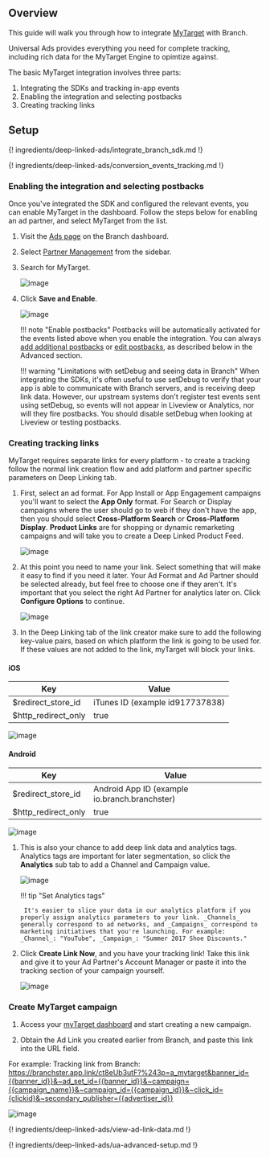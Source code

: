 ## Overview

This guide will walk you through how to integrate [MyTarget](https://target.my.com/) with Branch. 

Universal Ads provides everything you need for complete tracking, including rich data for the MyTarget Engine to opimtize against.

The basic MyTarget integration involves three parts:

1. Integrating the SDKs and tracking in-app events
1. Enabling the integration and selecting postbacks
1. Creating tracking links

## Setup

{! ingredients/deep-linked-ads/integrate_branch_sdk.md !}

{! ingredients/deep-linked-ads/conversion_events_tracking.md !}

### Enabling the integration and selecting postbacks

Once you've integrated the SDK and configured the relevant events, you can enable MyTarget in the dashboard. Follow the steps below for enabling an ad partner, and select MyTarget from the list.

1. Visit the [Ads page](https://dashboard.branch.io/ads) on the Branch dashboard.
1. Select [Partner Management](https://dashboard.branch.io/ads/partner-management) from the sidebar.
1. Search for MyTarget.
    
    ![image](/img/pages/deep-linked-ads/mytarget/search-mytarget.png)

1. Click **Save and Enable**.

    ![image](/img/pages/deep-linked-ads/mytarget/mytarget-postbacks.png)

    !!! note "Enable postbacks"
        Postbacks will be automatically activated for the events listed above when you enable the integration. You can always [add additional postbacks](#adding-postbacks) or [edit postbacks](#editing-postbacks), as described below in the Advanced section.

    !!! warning "Limitations with setDebug and seeing data in Branch"
        When integrating the SDKs, it's often useful to use setDebug to verify that your app is able to communicate with Branch servers, and is receiving deep link data. However, our upstream systems don't register test events sent using setDebug, so events will not appear in Liveview or Analytics, nor will they fire postbacks. You should disable setDebug when looking at Liveview or testing postbacks.



### Creating tracking links

MyTarget requires separate links for every platform - to create a tracking follow the normal link creation flow and add platform and partner specific parameters on Deep Linking tab.

1. First, select an ad format. For App Install or App Engagement campaigns you'll want to select the **App Only** format. For Search or Display campaigns where the user should go to web if they don't have the app, then you should select **Cross-Platform Search** or **Cross-Platform Display**. **Product Links** are for shopping or dynamic remarketing campaigns and will take you to create a Deep Linked Product Feed.

    ![image](/img/pages/deep-linked-ads/branch-universal-ads/choose-ad-format.png)

1. At this point you need to name your link. Select something that will make it easy to find if you need it later. Your Ad Format and Ad Partner should be selected already, but feel free to choose one if they aren't. It's important that you select the right Ad Partner for analytics later on. Click **Configure Options** to continue.

    ![image](/img/pages/deep-linked-ads/branch-universal-ads/name-ad-link.png)

1. In the Deep Linking tab of the link creator make sure to add the following key-value pairs, based on which platform the link is going to be used for. If these values are not added to the link, myTarget will block your links.

#### iOS 
Key | Value 
--- | --- 
$redirect_store_id | iTunes ID (example id917737838)
$http_redirect_only | true 

![image](/img/pages/deep-linked-ads/mytarget/ios-link-data.png)

#### Android
Key | Value 
--- | --- 
$redirect_store_id | Android App ID (example io.branch.branchster)
$http_redirect_only | true 

![image](/img/pages/deep-linked-ads/mytarget/android-link-data.png)

1. This is also your chance to add deep link data and analytics tags. Analytics tags are important for later segmentation, so click the **Analytics** sub tab to add a Channel and Campaign value.

    ![image](/img/pages/deep-linked-ads/branch-universal-ads/add-analytics-tags.png)

    !!! tip "Set Analytics tags"

        It's easier to slice your data in our analytics platform if you properly assign analytics parameters to your link. _Channels_ generally correspond to ad networks, and _Campaigns_ correspond to marketing initiatives that you're launching. For example: _Channel_: "YouTube", _Campaign_: "Summer 2017 Shoe Discounts."

1. Click **Create Link Now**, and you have your tracking link! Take this link and give it to your Ad Partner's Account Manager or paste it into the tracking section of your campaign yourself.

    ![image](/img/pages/deep-linked-ads/branch-universal-ads/finished-ad-link.png)


### Create MyTarget campaign

1. Access your [myTarget dashboard](https://target.my.com/campaigns/full/) and start creating a new campaign.

2. Obtain the Ad Link you created earlier from Branch, and paste this link into the URL field.

For example:
Tracking link from Branch:
https://branchster.app.link/ct8eUb3utF?%243p=a_mytarget&banner_id={{banner_id}}&~ad_set_id={{banner_id}}&~campaign={{campaign_name}}&~campaign_id={{campaign_id}}&~click_id={clickid}&~secondary_publisher={{advertiser_id}}

![image](/img/pages/deep-linked-ads/MyTarget/create-campaign.png)

{! ingredients/deep-linked-ads/view-ad-link-data.md !}

{! ingredients/deep-linked-ads/ua-advanced-setup.md !}
